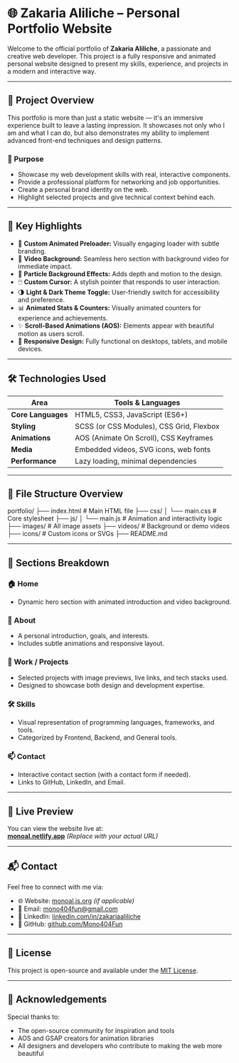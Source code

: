 # 🌐 Zakaria Aliliche – Personal Portfolio Website

Welcome to the official portfolio of **Zakaria Aliliche**, a passionate and creative web developer. This project is a fully responsive and animated personal website designed to present my skills, experience, and projects in a modern and interactive way.

---

## 🧠 Project Overview

This portfolio is more than just a static website — it's an immersive experience built to leave a lasting impression. It showcases not only who I am and what I can do, but also demonstrates my ability to implement advanced front-end techniques and design patterns.

### 🎯 Purpose

- Showcase my web development skills with real, interactive components.
- Provide a professional platform for networking and job opportunities.
- Create a personal brand identity on the web.
- Highlight selected projects and give technical context behind each.

---

## 🌟 Key Highlights

- 🔄 **Custom Animated Preloader:** Visually engaging loader with subtle branding.
- 🎥 **Video Background:** Seamless hero section with background video for immediate impact.
- 🌌 **Particle Background Effects:** Adds depth and motion to the design.
- 🖱️ **Custom Cursor:** A stylish pointer that responds to user interaction.
- 🌗 **Light & Dark Theme Toggle:** User-friendly switch for accessibility and preference.
- 📊 **Animated Stats & Counters:** Visually animated counters for experience and achievements.
- ✨ **Scroll-Based Animations (AOS):** Elements appear with beautiful motion as users scroll.
- 🎨 **Responsive Design:** Fully functional on desktops, tablets, and mobile devices.

---

## 🛠️ Technologies Used

| Area              | Tools & Languages                        |
|------------------|-------------------------------------------|
| **Core Languages** | HTML5, CSS3, JavaScript (ES6+)           |
| **Styling**        | SCSS (or CSS Modules), CSS Grid, Flexbox |
| **Animations**     | AOS (Animate On Scroll), CSS Keyframes   |
| **Media**          | Embedded videos, SVG icons, web fonts    |
| **Performance**    | Lazy loading, minimal dependencies        |

---

## 📁 File Structure Overview
portfolio/
├── index.html # Main HTML file
├── css/
│ └── main.css # Core stylesheet
├── js/
│ └── main.js # Animation and interactivity logic
├── images/ # All image assets
├── videos/ # Background or demo videos
├── icons/ # Custom icons or SVGs
├── README.md

---

## 🧩 Sections Breakdown

### 🏠 Home
- Dynamic hero section with animated introduction and video background.
  
### 🙋 About
- A personal introduction, goals, and interests.
- Includes subtle animations and responsive layout.

### 💼 Work / Projects
- Selected projects with image previews, live links, and tech stacks used.
- Designed to showcase both design and development expertise.

### 🛠️ Skills
- Visual representation of programming languages, frameworks, and tools.
- Categorized by Frontend, Backend, and General tools.

### 📫 Contact
- Interactive contact section (with a contact form if needed).
- Links to GitHub, LinkedIn, and Email.

---

## 📸 Live Preview

You can view the website live at:  
**[monoal.netlify.app](https://monoal.netlify.app)** *(Replace with your actual URL)*

---

## 📬 Contact

Feel free to connect with me via:

- 🌐 Website: [monoal.js.org](https://monoal.js.org) *(if applicable)*
- 📧 Email: [mono404fun@gmail.com](mailto:mono404fun@gmail.com)
- 💼 LinkedIn: [linkedin.com/in/zakariaaliliche](https://linkedin.com/in/zakariaaliliche)
- 🐙 GitHub: [github.com/Mono404Fun](https://github.com/Mono404Fun)

---

## 📄 License

This project is open-source and available under the [MIT License](LICENSE).

---

## 🙏 Acknowledgements

Special thanks to:

- The open-source community for inspiration and tools
- AOS and GSAP creators for animation libraries
- All designers and developers who contribute to making the web more beautiful
